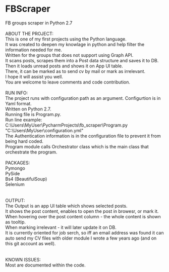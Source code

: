 # FBScraper
FB groups scraper in Python 2.7 <br />
<br />
ABOUT THE PROJECT: <br />
This is one of my first projects using the Python language.<br />
It was created to deepen my knowlage in python and help filter the information needed for me.<br />
Written for the groups that does not support using Graph API.<br />
It scans posts, scrapes them into a Post data structure and saves it to DB.<br />
Then it loads unread posts and shows it on App UI table.<br />
There, it can be marked as to send cv by mail or mark as irrelevant.<br />
I hope it will assist you well. <br />
You are welcome to leave comments and code contribution.<br />
<br />
RUN INFO:<br />
The project runs with configuration path as an argument. Configurtion is in Yaml format.<br />
Written on Python 2.7.<br />
Running file is Program.py. <br />
Run line example: C:\Users\MyUser\PycharmProjects\fb_scraper\Program.py "C:\Users\MyUser\configuration.yml"<br />
The Authentication information is in the configuration file to prevent it from being hard coded.<br />
Program module calls Orchestrator class which is the main class that orchestrate the program.<br />
<br />
PACKAGES:<br />
Pymongo<br />
PySide<br />
Bs4 (BeautifulSoup)<br />
Selenium<br />
<br /><br />
OUTPUT:<br />
The Output is an app UI table which shows selected posts.<br />
It shows the post content, enables to open the post in browesr, or mark it.<br />
When hovering over the post content column - the whole content is shown as tooltip.<br />
When marking irrelevant - it will later update it on DB.<br />
It is currently oriented for job serch, so iff an email address was found it can auto send my CV files with older module I wrote a few years ago (and on this git account as well).<br />
<br /><br />
KNOWN ISSUES:<br />
Most are documented within the code.<br />


